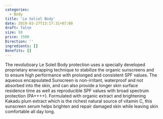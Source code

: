 ```yaml
---
categories:
  - Body
title: 'Le Soliel Body'
date: 2019-03-27T13:17:31+07:00
draft: false
size: 50
price: 1500
Direction: ''
ingredients: []
Benefits: []
---
```


The revolutioary Le Soleil Body protection uses a specially developed proprietary enwrapping technique to stabilize the organic sunscreens and to ensure high performance with prolonged and consistent SPF values. The aqueous encapsulated Sunscreen is non-irritant, waterproof and not absorbed into the skin, and can also provide a longer skin surface residence time as well as reproducible SPF values with broad spectrum protection (PA++++). Formulated with organic extract and brightening Kakadu plum extract which is the richest natural source of vitamin C, this sunscreen serum helps brighten and repair damaged skin while leaving skin comfortable all day long.
